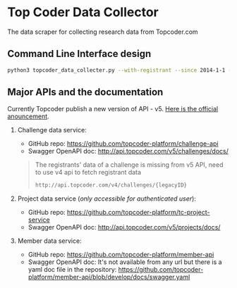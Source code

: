 # Top Coder Data Collector

The data scraper for collecting research data from Topcoder.com

## Command Line Interface design

```sh
python3 topcoder_data_collecter.py --with-registrant --since 2014-1-1 --to 2020-12-31 --proxy 1080
```

## Major APIs and the documentation

Currently Topcoder publish a new version of API - v5. [Here is the official anouncement](https://www.topcoder.com/an-update-from-the-product-development-team-challenge-v5-api-release/).

1. Challenge data service:
   * GitHub repo: <https://github.com/topcoder-platform/challenge-api>
   * Swagger OpenAPI doc: <http://api.topcoder.com/v5/challenges/docs/>
   > The registrants' data of a challenge is missing from v5 API, need to use v4 api to fetch registrant data
   >
   > ```sh
   > http://api.topcoder.com/v4/challenges/{legacyID}
   > ```

2. Project data service (_only accessible for authenticated user_):
   * GitHub repo: <https://github.com/topcoder-platform/tc-project-service>
   * Swagger OpenAPI doc: <http://api.topcoder.com/v5/projects/docs/>

3. Member data service:
   * GitHub repo: <https://github.com/topcoder-platform/member-api>
   * Swagger OpenAPI doc: It's not available from any url but there is a yaml doc file in the repository: <https://github.com/topcoder-platform/member-api/blob/develop/docs/swagger.yaml>
